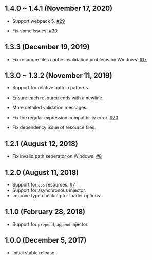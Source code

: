 ## 1.4.0 ~ 1.4.1 (November 17, 2020)

* Support webpack 5. [#29](https://github.com/yenshih/style-resources-loader/issues/29)

* Fix some issues. [#30](https://github.com/yenshih/style-resources-loader/issues/30)

## 1.3.3 (December 19, 2019)

* Fix resource files cache invalidation problems on Windows. [#17](https://github.com/yenshih/style-resources-loader/issues/17)

## 1.3.0 ~ 1.3.2 (November 11, 2019)

* Support for relative path in patterns.
* Ensure each resource ends with a newline.
* More detailed validation messages.

* Fix the regular expression compatibility error. [#20](https://github.com/yenshih/style-resources-loader/issues/20)

* Fix dependency issue of resource files.

## 1.2.1 (August 12, 2018)

* Fix invalid path seperator on Windows. [#8](https://github.com/yenshih/style-resources-loader/issues/8)

## 1.2.0 (August 11, 2018)

* Support for `css` resources. [#7](https://github.com/yenshih/style-resources-loader/issues/7)
* Support for asynchronous injector.
* Improve type checking for loader options.

## 1.1.0 (February 28, 2018)

* Support for `prepend`, `append` injector.

## 1.0.0 (December 5, 2017)

* Initial stable release.

